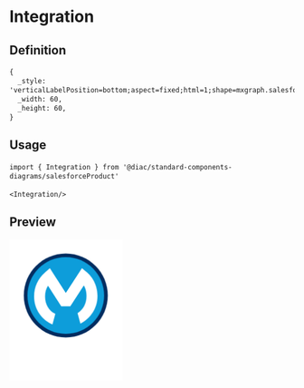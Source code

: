 # Integration

## Definition

```
{
  _style: 'verticalLabelPosition=bottom;aspect=fixed;html=1;shape=mxgraph.salesforce.integration;',
  _width: 60,
  _height: 60,
}
```

## Usage

```
import { Integration } from '@diac/standard-components-diagrams/salesforceProduct'

<Integration/>
```

## Preview

<img src="./integration.png" width="200"/>
